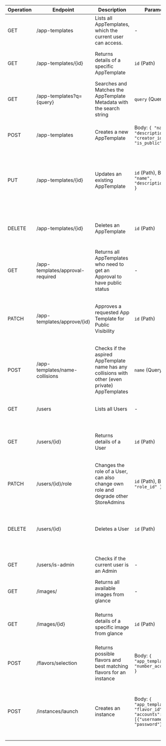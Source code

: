 | Operation | Endpoint                         | Description                                                                                      | Parameter                                                                          | Response                                                                                                                                       | Security                   | Content-Typ      | Error Codes                                                                                |
|-----------|----------------------------------|--------------------------------------------------------------------------------------------------|------------------------------------------------------------------------------------|------------------------------------------------------------------------------------------------------------------------------------------------|----------------------------|------------------|--------------------------------------------------------------------------------------------|
| GET       | /app-templates                   | Lists all AppTemplates, which the current user can access.                                       | -                                                                                  | 200 OK: `[{"id": "1", "name": "App1", "is_public": true, ...}]`                                                                                | Token-based Authentication | application/json | 401 Unauthorized, 500 Internal Server Error                                                |
| GET       | /app-templates/{id}              | Returns details of a specific AppTemplate                                                        | `id` (Path)                                                                        | 200 OK: `{ "id": "1", "name": "App1", "description": "...", ... }`                                                                             | Token-based Authentication | application/json | 404 Not Found, 401 Unauthorized, 500 Internal Server Error                                 |
| GET       | /app-templates?q={query}         | Searches and Matches the AppTemplate Metadata with the search string                             | `query` (Query)                                                                    | 200 OK: `[{"id": "1", "name": "App1", "is_public": true, ...}]`                                                                                | Token-based Authentication | application/json | 401 Unauthorized, 500 Internal Server Error                                                |
| POST      | /app-templates                   | Creates a new AppTemplate                                                                        | Body: `{ "name", "description", "creator_id", "is_public", ... }`                  | 201 Created: `{ "id": "1", ... }`                                                                                                              | Token-based Authentication | application/json | 400 Bad Request, 401 Unauthorized, 500 Internal Server Error                               |
| PUT       | /app-templates/{id}              | Updates an existing AppTemplate                                                                  | `id` (Path), Body: `{ "name", "description", ... }`                                | 200 OK: `{ "message": "Updated successfully" }`                                                                                                | Token-based Authentication | application/json | 400 Bad Request, 401 Unauthorized, 403 Forbidden, 404 Not Found, 500 Internal Server Error |
| DELETE    | /app-templates/{id}              | Deletes an AppTemplate                                                                           | `id` (Path)                                                                        | 204 No Content                                                                                                                                 | Token-based Authentication | application/json | 401 Unauthorized, 404 Not Found, 500 Internal Server Error                                 |
| GET       | /app-templates/approval-required | Returns all AppTemplates who need to get an Approval to have public status                       | -                                                                                  | 200 OK: `[{"id": "1", "name": "App1", "is_public": true, ...}]`                                                                                | StoreAdmin Rights Required | application/json | 401 Unauthorized, 500 Internal Server Error                                                |
| PATCH     | /app-templates/approve/{id}      | Approves a requested App Template for Public Visibility                                          | `id` (Path)                                                                        | 200 OK: `{ "message": "App Template 235 EM-Pentesting now public. Successful", "app_template" : {"name": "app1", is_approved: "true", ... } }` | StoreAdmin Rights Required | application/json | 401 Unauthorized, 403 Forbidden, 404 Not Found, 500 Internal Server Error                  |
| POST      | /app-templates/name-collisions   | Checks if the aspired AppTemplate name has any collisions with other (even private) AppTemplates | `name` (Query)                                                                     | 200 OK: `{ "isCollision": false }`                                                                                                             | Token-based Authentication | application/json | 401 Unauthorized, 500 Internal Server Error                                                |
| GET       | /users                           | Lists all Users                                                                                  | -                                                                                  | 200 OK: `[{"id": "user1", "role_id": "role1"}]`                                                                                                | StoreAdmin Rights Required | application/json | 401 Unauthorized, 500 Internal Server Error                                                |
| GET       | /users/{id}                      | Returns details of a User                                                                        | `id` (Path)                                                                        | 200 OK: `{ "id": "user1", "role_id": "role1"}`                                                                                                 | Token-based Authentication | application/json | 401 Unauthorized, 404 Not Found, 500 Internal Server Error                                 |
| PATCH     | /users/{id}/role                 | Changes the role of a User, can also change own role and degrade other StoreAdmins               | `id` (Path), Body: `{ "role_id" }`                                                 | 200 OK: `{ "message": "User 2 Max Mustermann has now Role 2 StoreAdmin. Success." }`                                                           | StoreAdmin Rights Required | application/json | 400 Bad Request, 401 Unauthorized, 404 Not Found, 500 Internal Server Error                |
| DELETE    | /users/{id}                      | Deletes a User                                                                                   | `id` (Path)                                                                        | 204 No Content                                                                                                                                 | StoreAdmin Rights Required | application/json | 401 Unauthorized, 404 Not Found, 403 Forbidden, 500 Internal Server Error                  |
| GET       | /users/is-admin                  | Checks if the current user is an Admin                                                           | -                                                                                  | 200 OK: `{ "is_admin": true }`                                                                                                                 | Token-based Authentication | application/json | 401 Unauthorized, 500 Internal Server Error                                                |
| GET       | /images/                         | Returns all available images from glance                                                         | -                                                                                  | 200 OK: `[{"id": "1", "name": "Image1", ...}]`                                                                                                 | Token-based Authentication | application/json | 401 Unauthorized, 500 Internal Server Error                                                |
| GET       | /images/{id}                     | Returns details of a specific image from glance                                                  | `id` (Path)                                                                        | 200 OK: `{ "id": "1", "name": "Image1", ... }`                                                                                       m         | Token-based Authentication | application/json | 401 Unauthorized, 404 Not Found, 500 Internal Server Error                                 |
| POST      | /flavors/selection               | Returns possible flavors and best matching flavors for an instance                               | Body: `{ "app_template_id", "number_accounts" }`                                   | 200 OK: `{ "best_flavor_id": "1", possible_flavor_ids: ["1", "2", "4"] }`                                                                      | Token-based Authentication | application/json | 400 Bad Request, 404 Not Found, 500 Internal Server Error                                  |
| POST      | /instances/launch                | Creates an instance                                                                              | Body: `{ "app_template_id", "flavor_id", "accounts": [{"username", "password"}] }` | 201 Created: `{ "instance_id": "1", "accounts" : [{"name": "student1", "password": "1234"}, {"name": "student2", "password": "5678"}] }`       | Token-based Authentication | application/json | 400 Bad Request, 401 Unauthorized, 403 Forbidden, 404 Not Found, 500 Internal Server Error |